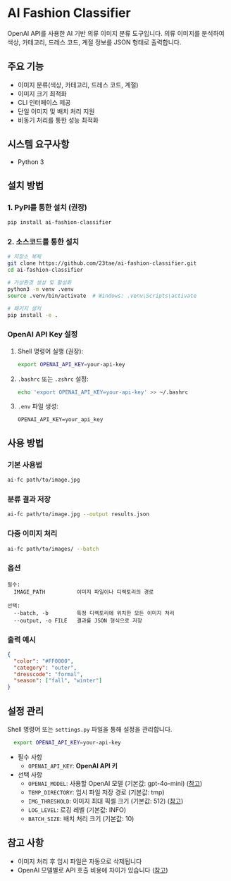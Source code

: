 # AI Fashion Classifier

OpenAI API를 사용한 AI 기반 의류 이미지 분류 도구입니다. 의류 이미지를 분석하여 색상, 카테고리, 드레스 코드, 계절 정보를 JSON 형태로 출력합니다.

## 주요 기능

- 이미지 분류(색상, 카테고리, 드레스 코드, 계절)
- 이미지 크기 최적화
- CLI 인터페이스 제공
- 단일 이미지 및 배치 처리 지원
- 비동기 처리를 통한 성능 최적화

## 시스템 요구사항

- Python 3

## 설치 방법

### 1. PyPI를 통한 설치 (권장)

```bash
pip install ai-fashion-classifier
```

### 2. 소스코드를 통한 설치

```bash
# 저장소 복제
git clone https://github.com/23tae/ai-fashion-classifier.git
cd ai-fashion-classifier

# 가상환경 생성 및 활성화
python3 -m venv .venv
source .venv/bin/activate  # Windows: .venv\Scripts\activate

# 패키지 설치
pip install -e .
```

### OpenAI API Key 설정

1. Shell 명령어 실행 (권장):
    ```bash
    export OPENAI_API_KEY=your-api-key
    ```

2. `.bashrc` 또는 `.zshrc` 설정:
    ```bash
    echo 'export OPENAI_API_KEY=your-api-key' >> ~/.bashrc
    ```

3. `.env` 파일 생성:
    ```
    OPENAI_API_KEY=your_api_key
    ```

## 사용 방법

### 기본 사용법

```bash
ai-fc path/to/image.jpg
```

### 분류 결과 저장

```bash
ai-fc path/to/image.jpg --output results.json
```

### 다중 이미지 처리

```bash
ai-fc path/to/images/ --batch
```

### 옵션

```
필수:
  IMAGE_PATH          이미지 파일이나 디렉토리의 경로

선택:
  --batch, -b         특정 디렉토리에 위치한 모든 이미지 처리
  --output, -o FILE   결과를 JSON 형식으로 저장
```

### 출력 예시

```json
{
  "color": "#FF0000",
  "category": "outer",
  "dresscode": "formal",
  "season": ["fall", "winter"]
}
```

## 설정 관리

Shell 명령어 또는 `settings.py` 파일을 통해 설정을 관리합니다.
```bash
  export OPENAI_API_KEY=your-api-key
```

- 필수 사항
  - `OPENAI_API_KEY`: **OpenAI API 키**
- 선택 사항
  - `OPENAI_MODEL`: 사용할 OpenAI 모델 (기본값: gpt-4o-mini) ([참고](https://platform.openai.com/docs/models))
  - `TEMP_DIRECTORY`: 임시 파일 저장 경로 (기본값: tmp)
  - `IMG_THRESHOLD`: 이미지 최대 픽셀 크기 (기본값: 512) ([참고](https://platform.openai.com/docs/guides/vision))
  - `LOG_LEVEL`: 로깅 레벨 (기본값: INFO)
  - `BATCH_SIZE`: 배치 처리 크기 (기본값: 10)

## 참고 사항
- 이미지 처리 후 임시 파일은 자동으로 삭제됩니다
- OpenAI 모델별로 API 호출 비용에 차이가 있습니다 ([참고](https://platform.openai.com/docs/pricing))
